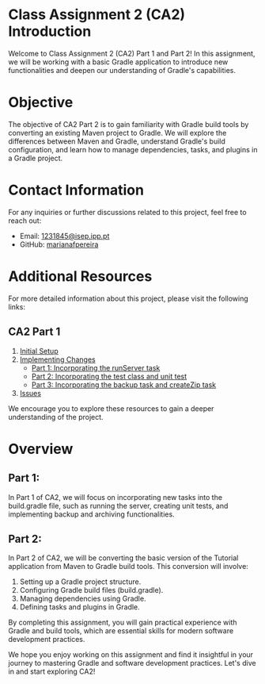 # Class Assignment 2 (CA2) Introduction
Welcome to Class Assignment 2 (CA2) Part 1 and Part 2! In this assignment, we will be working with a basic Gradle application to introduce new functionalities and deepen our understanding of Gradle's capabilities.

# Objective
The objective of CA2 Part 2 is to gain familiarity with Gradle build tools by converting an existing Maven project to Gradle. We will explore the differences between Maven and Gradle, understand Gradle's build configuration, and learn how to manage dependencies, tasks, and plugins in a Gradle project.

# Contact Information
For any inquiries or further discussions related to this project, feel free to reach out:

- Email: 1231845@isep.ipp.pt
- GitHub: [marianafpereira](https://github.com/marianafpereira)
  
# Additional Resources
For more detailed information about this project, please visit the following links:

## CA2 Part 1

1. [Initial Setup](#Initial-Setup)
2. [Implementing Changes](#Implementing-Changes)
    - [Part 1: Incorporating the runServer task](#Part-1-Incorporating-the-runServer-task)
    - [Part 2: Incorporating the test class and unit test](#Part-2-Incorporating-the-test-class-and-unit-test)
    - [Part 3: Incorporating the backup task and createZip task](#Part-3-Incorporating-the-backup-task-and-createZip-task)
3. [Issues](#Issues)
   
We encourage you to explore these resources to gain a deeper understanding of the project.

# Overview

## Part 1: 

In Part 1 of CA2, we will focus on incorporating new tasks into the build.gradle file, such as running the server, creating unit tests, and implementing backup and archiving functionalities.

## Part 2: 

In Part 2 of CA2, we will be converting the basic version of the Tutorial application from Maven to Gradle build tools. This conversion will involve:

1. Setting up a Gradle project structure.
2. Configuring Gradle build files (build.gradle).
3. Managing dependencies using Gradle.
4. Defining tasks and plugins in Gradle.


By completing this assignment, you will gain practical experience with Gradle and build tools, which are essential skills for modern software development practices.


We hope you enjoy working on this assignment and find it insightful in your journey to mastering Gradle and software development practices. Let's dive in and start exploring CA2!
